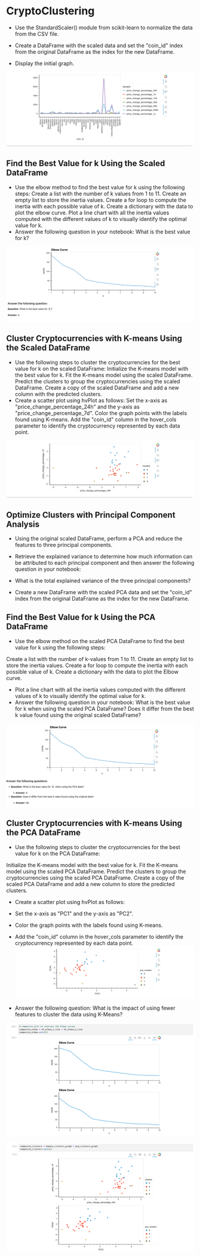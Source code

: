 # CryptoClustering

- Use the StandardScaler() module from scikit-learn to normalize the data from the CSV file.

- Create a DataFrame with the scaled data and set the "coin_id" index from the original DataFrame as the index for the new DataFrame.

- Display the initial graph.

![initial_graph.png](https://github.com/tgrishanina/CryptoClustering/blob/main/Images/initial_graph.png)

## Find the Best Value for k Using the Scaled DataFrame

- Use the elbow method to find the best value for k using the following steps:
Create a list with the number of k values from 1 to 11.
Create an empty list to store the inertia values.
Create a for loop to compute the inertia with each possible value of k.
Create a dictionary with the data to plot the elbow curve.
Plot a line chart with all the inertia values computed with the different values of k to visually identify the optimal value for k.
- Answer the following question in your notebook: What is the best value for k?

![1st_elbow_curve.png](https://github.com/tgrishanina/CryptoClustering/blob/main/Images/1st_elbow_curve.png)

## Cluster Cryptocurrencies with K-means Using the Scaled DataFrame

- Use the following steps to cluster the cryptocurrencies for the best value for k on the scaled DataFrame:
Initialize the K-means model with the best value for k.
Fit the K-means model using the scaled DataFrame.
Predict the clusters to group the cryptocurrencies using the scaled DataFrame.
Create a copy of the scaled DataFrame and add a new column with the predicted clusters.
- Create a scatter plot using hvPlot as follows:
Set the x-axis as "price_change_percentage_24h" and the y-axis as "price_change_percentage_7d".
Color the graph points with the labels found using K-means.
Add the "coin_id" column in the hover_cols parameter to identify the cryptocurrency represented by each data point.

![kmeans_cluster.png](https://github.com/tgrishanina/CryptoClustering/blob/main/Images/kmeans_cluster.png)

## Optimize Clusters with Principal Component Analysis

- Using the original scaled DataFrame, perform a PCA and reduce the features to three principal components.

- Retrieve the explained variance to determine how much information can be attributed to each principal component and then answer the following question in your notebook:

- What is the total explained variance of the three principal components?
- Create a new DataFrame with the scaled PCA data and set the "coin_id" index from the original DataFrame as the index for the new DataFrame.

## Find the Best Value for k Using the PCA DataFrame

- Use the elbow method on the scaled PCA DataFrame to find the best value for k using the following steps:

Create a list with the number of k-values from 1 to 11.
Create an empty list to store the inertia values.
Create a for loop to compute the inertia with each possible value of k.
Create a dictionary with the data to plot the Elbow curve.
- Plot a line chart with all the inertia values computed with the different values of k to visually identify the optimal value for k.
- Answer the following question in your notebook:
What is the best value for k when using the scaled PCA DataFrame?
Does it differ from the best k value found using the original scaled DataFrame?

![2nd_elbow_curve.png](https://github.com/tgrishanina/CryptoClustering/blob/main/Images/2nd_elbow_curve.png)

## Cluster Cryptocurrencies with K-means Using the PCA DataFrame

- Use the following steps to cluster the cryptocurrencies for the best value for k on the PCA DataFrame:

Initialize the K-means model with the best value for k.
Fit the K-means model using the scaled PCA DataFrame.
Predict the clusters to group the cryptocurrencies using the scaled PCA DataFrame.
Create a copy of the scaled PCA DataFrame and add a new column to store the predicted clusters.
- Create a scatter plot using hvPlot as follows:
- Set the x-axis as "PC1" and the y-axis as "PC2".
- Color the graph points with the labels found using K-means.
- Add the "coin_id" column in the hover_cols parameter to identify the cryptocurrency represented by each data point.
![pca_cluster.png](https://github.com/tgrishanina/CryptoClustering/blob/main/Images/pca_cluster.png)

- Answer the following question:
What is the impact of using fewer features to cluster the data using K-Means?


![composite_elbows.png](https://github.com/tgrishanina/CryptoClustering/blob/main/Images/composite_elbows.png)

![composite_clusters.png](https://github.com/tgrishanina/CryptoClustering/blob/main/Images/composite_clusters.png)

